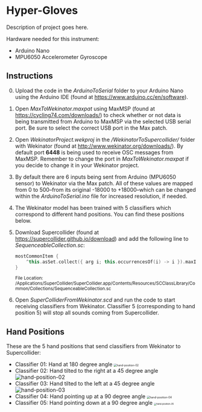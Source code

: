 # **Hyper-Gloves**

Description of project goes here.

Hardware needed for this instrument:

* Arduino Nano
* MPU6050 Accelerometer Gyroscope

## Instructions

0. Upload the code in the *ArduinoToSerial* folder to your Arduino Nano using the Arduino IDE (found at https://www.arduino.cc/en/software).

1. Open *MaxToWekinator.maxpat* using MaxMSP (found at https://cycling74.com/downloads/) to check whether or not data is being transmitted from Arduino to MaxMSP via the selected USB serial port. Be sure to select the correct USB port in the Max patch.

2. Open *WekinatorProject.wekproj* in the */WekinatorToSupercollider/* folder with Wekinator  (found at http://www.wekinator.org/downloads/). By default port **6448** is being used to receive OSC messages from MaxMSP. Remember to change the port in *MaxToWekinator.maxpat* if you decide to change it in your Wekinator project.

3. By default there are 6 inputs being sent from Arduino (MPU6050 sensor) to Wekinator via the Max patch. All of these values are mapped from 0 to 500–from its original -18000 to +18000–which can be changed within the *ArduinoToSerial.ino* file for increased resolution, if needed.

4. The Wekinator model has been trained with 5 classifiers which correspond to different hand positions. You can find these positions below.

5. Download Supercollider (found at https://supercollider.github.io/download) and add the following line to *SequenceableCollection.sc*:

   ```C++
   mostCommonItem {
       ^this.asSet.collect({ arg i; this.occurrencesOf(i) -> i }).maxItem.value
   }
   ```

   <sub>File Location: /Applications/SuperCollider/SuperCollider.app/Contents/Resources/SCClassLibrary/Common/Collections/SequenceableCollection.sc </sub>

4. Open *SuperColliderFromWekinator.scd* and run the code to start receiving classifiers from Wekinator. Classifier 5 (corresponding to hand position 5) will stop all sounds coming from Supercollider.

## Hand Positions

These are the 5 hand positions that send classifiers from Wekinator to Supercollider:

- Classifier 01:
  Hand at 180 degree angle
  <img src="https://i.ibb.co/wr42fDq/hand-position-1.png" alt="hand-position-02" style="zoom:50%;" />
- Classifier 02:
  Hand tilted to the right at a 45 degree angle
  ![hand-position-02](https://i.ibb.co/Sr4J2j3/hand-position-2.jpg)
- Classifier 03:
  Hand tilted to the left at a 45 degree angle
  ![hand-position-03](https://i.ibb.co/R6HqQKP/hand-position-3.jpg)
- Classifier 04:
  Hand pointing up at a 90 degree angle
  <img src="https://i.ibb.co/K2fVNGq/hand-position-4.jpg" alt="hand-position-04" style="zoom:50%;" />
- Classifier 05:
  Hand pointing down at a 90 degree angle
  <img src="https://i.ibb.co/RQTNfDq/hand-position-5.png" alt="hand-position-05" style="zoom:40%;" />
